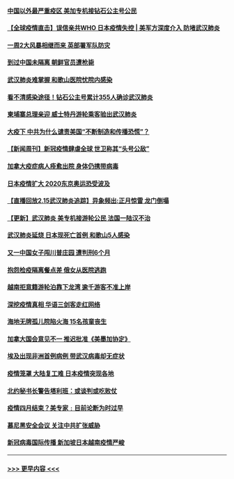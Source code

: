 #### [中国以外最严重疫区 美加专机接钻石公主号公民](../pages/prog202/a102778473.md?t=02161755) 
#### [【全球疫情直击】误信亲共WHO 日本疫情失控 | 美军方深度介入 防堵武汉肺炎](../pages/prog202/a102778478.md?t=02161755) 
#### [一周2大风暴相继而来 英部署军队防灾](../pages/prog202/a102778447.md?t=02161755) 
#### [到过中国未隔离 朝鲜官员遭枪毙](../pages/prog202/a102778383.md?t=02161755) 
#### [武汉肺炎难掌握 和歌山医院忧院内感染](../pages/prog202/a102778376.md?t=02161755) 
#### [看不清感染途径！钻石公主号累计355人确诊武汉肺炎](../pages/prog202/a102778335.md?t=02161755) 
#### [柬埔寨总理亲迎 威士特丹游轮乘客验出武汉肺炎](../pages/prog202/a102777842.md?t=02161755) 
#### [大疫下 中共为什么谴责美国“不断制造和传播恐慌”？](../pages/prog202/a102778285.md?t=02161755) 
#### [【新闻周刊】新冠疫情肆虐全球 世卫称其“头号公敌”](../pages/prog202/a102778196.md?t=02161755) 
#### [加拿大疫症病人痊愈出院 身体仍携带病毒](../pages/prog202/a102778061.md?t=02161755) 
#### [日本疫情扩大 2020东京奥运恐受波及](../pages/prog202/a102778049.md?t=02161755) 
#### [【直播回放2.15武汉肺炎追踪】异象频出:正月惊雷 龙门倒塌](../pages/prog202/a102777974.md?t=02161755) 
#### [【更新】武汉肺炎 美专机接游轮公民 法国一陆汉不治](../pages/prog202/a102770740.md?t=02161755) 
#### [武汉肺炎延烧 日本现死亡首例 和歌山5人感染](../pages/prog202/a102777815.md?t=02161755) 
#### [又一中国女子闯川普庄园 遭判刑6个月](../pages/prog202/a102777673.md?t=02161755) 
#### [抱怨检疫隔离餐点差 俄女从医院逃跑](../pages/prog202/a102777667.md?t=02161755) 
#### [越南拒意籍游轮泊靠下龙湾 逾千游客不准上岸](../pages/prog202/a102777646.md?t=02161755) 
#### [深挖疫情真相 华语三剑客走红网络](../pages/prog202/a102777624.md?t=02161755) 
#### [海地无牌孤儿院陷火海 15名孩童丧生](../pages/prog202/a102777620.md?t=02161755) 
#### [加拿大国会意见不一 推迟批准《美墨加协定》](../pages/prog202/a102777575.md?t=02161755) 
#### [埃及出现非洲首例病例 带武汉病毒却无症状](../pages/prog202/a102777559.md?t=02161755) 
#### [疫情笼罩 大陆复工难 日本疫情突现各地](../pages/prog202/a102777455.md?t=02161755) 
#### [北约秘书长警告塔利班：或谈判或吃败仗](../pages/prog202/a102777442.md?t=02161755) 
#### [疫情四月结束？美专家﹕目前论断为时过早](../pages/prog202/a102777248.md?t=02161755) 
#### [慕尼黑安全会议 关注中共扩张威胁](../pages/prog202/a102777254.md?t=02161755) 
#### [新冠病毒国际传播 新加坡日本越南疫情严峻](../pages/prog202/a102777245.md?t=02161755) 

----
#### [ >>> 更早内容 <<< ](../indexes/prog202-earlier.md)
